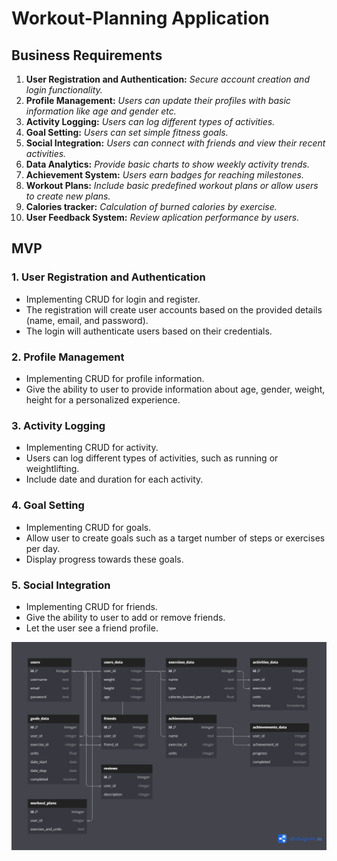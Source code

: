 # Workout-Planning Application


## Business Requirements

1. **User Registration and Authentication:** *Secure account creation and login functionality.*
2. **Profile Management:** *Users can update their profiles with basic information like age and gender etc.*
3. **Activity Logging:** *Users can log different types of activities.*
4. **Goal Setting:** *Users can set simple fitness goals.*
5. **Social Integration:** *Users can connect with friends and view their recent activities.*
6. **Data Analytics:** *Provide basic charts to show weekly activity trends.*
7. **Achievement System:** *Users earn badges for reaching milestones.*
8. **Workout Plans:** *Include basic predefined workout plans or allow users to create new plans.*
9. **Calories tracker:** *Calculation of burned calories by exercise.*
10. **User Feedback System:** *Review aplication performance by users.*

## MVP

### 1. User Registration and Authentication
* Implementing CRUD for login and register.
* The registration will create user accounts based on the provided details (name, email, and password).
* The login will authenticate users based on their credentials.

### 2. Profile Management
* Implementing CRUD for profile information.
* Give the ability to user to provide information about age, gender, weight, height for a personalized experience.

### 3. Activity Logging
* Implementing CRUD for activity.
* Users can log different types of activities, such as running or weightlifting.
* Include date and duration for each activity.

### 4. Goal Setting
* Implementing CRUD for goals.
* Allow user to create goals such as a target number of steps or exercises per day.
* Display progress towards these goals.

### 5. Social Integration
* Implementing CRUD for friends.
* Give the ability to user to add or remove friends.
* Let the user see a friend profile.

![DB Diagram](/Workout-Planning_DB_diagram.png "DB Diagram")
